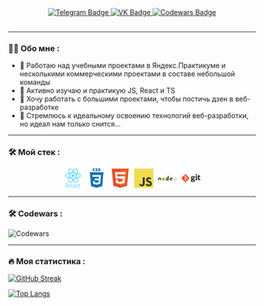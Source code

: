<div id="header" align="center">
  <div id="badges">
  <a href="https://t.me/anatoliychudnov">
    <img src="https://img.shields.io/badge/Telegram-blue?style=flat&logo=telegram&logoColor=white" alt="Telegram Badge"/>
  </a>
  <a href="https://m.vk.com/anatoliychudnov">
    <img src="https://img.shields.io/badge/VK-blue?style=flat&logo=VK&logoColor=white" alt="VK Badge"/>
  </a>
   <a href="https://www.codewars.com/users/12-web">
    <img src="https://img.shields.io/badge/Codewars-black?style=flat&logo=Codewars&logoColor=white" alt="Codewars Badge"/>
  </a>
    
</div>
  <img src="https://komarev.com/ghpvc/?username=12-web&style=flat-square&color=blue" alt=""/>
</div>

---

### :man_technologist: Обо мне :

- 🔭 Работаю над учебными проектами в Яндекс.Практикуме и несколькими коммерческими проектами в составе небольшой команды
- 🌱 Активно изучаю и практикую JS, React и TS
- 👯 Хочу работать с большими проектами, чтобы постичь дзен в веб-разработке
- 🤔 Стремлюсь к идеальному освоению технологий веб-разработки, но идеал нам только снится...

---

### :hammer_and_wrench: Мой стек :
<div align="center">
  <img src="https://github.com/devicons/devicon/blob/master/icons/react/react-original-wordmark.svg" title="React" alt="React" width="40" height="40"/>&nbsp;
  <img src="https://github.com/devicons/devicon/blob/master/icons/css3/css3-plain-wordmark.svg"  title="CSS3" alt="CSS" width="40" height="40"/>&nbsp;
  <img src="https://github.com/devicons/devicon/blob/master/icons/html5/html5-original.svg" title="HTML5" alt="HTML" width="40" height="40"/>&nbsp;
  <img src="https://github.com/devicons/devicon/blob/master/icons/javascript/javascript-original.svg" title="JavaScript" alt="JavaScript" width="40" height="40"/>&nbsp;
  <img src="https://github.com/devicons/devicon/blob/master/icons/nodejs/nodejs-original-wordmark.svg" title="NodeJS" alt="NodeJS" width="40" height="40"/>&nbsp;
  <img src="https://github.com/devicons/devicon/blob/master/icons/git/git-original-wordmark.svg" title="Git" **alt="Git" width="40" height="40"/>
</div>

---

### :hammer_and_wrench: Codewars :

![Codewars](https://github.r2v.ch/codewars?user=12-web&stroke=%23BB432C)

---

### :fire: Моя статистика :
  [![GitHub Streak](http://github-readme-streak-stats.herokuapp.com?user=12-web&light=dark&background=ffffff)](https://git.io/streak-stats)

  [![Top Langs](https://github-readme-stats.vercel.app/api/top-langs/?username=12-web&layout=compact&theme=vision-friendly-light)](https://github.com/anuraghazra/github-readme-stats)


